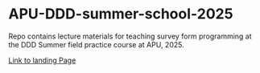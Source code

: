 # APU-DDD-summer-school-2025
Repo contains lecture materials for teaching survey form programming at the DDD Summer field practice course at APU, 2025.

[Link to landing Page](https://ayushbipinpatel.github.io/APU-DDD-summer-school-2025/)